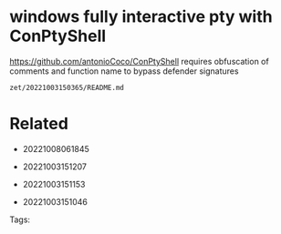 # windows fully interactive pty with ConPtyShell
https://github.com/antonioCoco/ConPtyShell
requires obfuscation of comments and function name to bypass defender signatures

` zet/20221003150365/README.md `

# Related

- 20221008061845

- 20221003151207

- 20221003151153

- 20221003151046


Tags:

    
